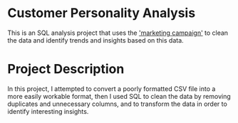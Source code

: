 # Customer Personality Analysis
This is an SQL analysis project that uses the ['marketing campaign'](https://raw.githubusercontent.com/amankharwal/Website-data/master/marketing_campaign.csv) to clean the data and identify trends and insights based on this data.
# Project Description
In this project, I attempted to convert a poorly formatted CSV file into a more easily workable format, then I used SQL to clean the data by removing duplicates and unnecessary columns, and to transform the data in order to identify interesting insights.
